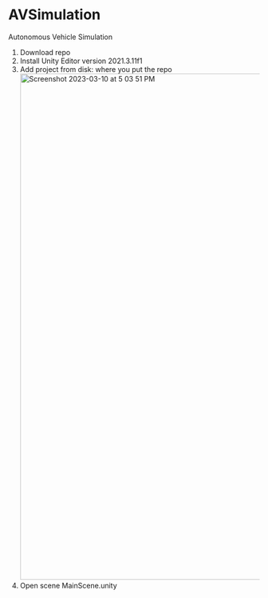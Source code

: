 # AVSimulation
Autonomous Vehicle Simulation 

1. Download repo
2. Install Unity Editor version 2021.3.11f1
3. Add project from disk: where you put the repo <img width="1013" alt="Screenshot 2023-03-10 at 5 03 51 PM" src="https://user-images.githubusercontent.com/71951467/224455950-4189d354-bd20-4195-ab77-fe61118eef27.png">
4. Open scene MainScene.unity
